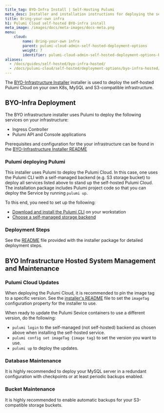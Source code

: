 ```yaml
---
title_tag: BYO-Infra Install | Self-Hosting Pulumi
meta_desc: Installer and installation instructions for deploying the self-hosted Pulumi Cloud on your own K8s, MySQL and S3-compatible infrastructure.
title: Bring-your-own infra
h1: Pulumi Cloud self-hosted BYO-infra install
meta_image: /images/docs/meta-images/docs-meta.png
menu:
    cloud:
        name: Bring-your-own infra
        parent: pulumi-cloud-admin-self-hosted-deployment-options
        weight: 7
        identifier: pulumi-cloud-admin-self-hosted-deployment-options-byo-infra-hosted
aliases:
  - /docs/guides/self-hosted/byo-infra-hosted/
  - /docs/pulumi-cloud/self-hosted/deployment-options/byo-infra-hosted/
---
```


The [BYO-Infrastructure Installer](https://github.com/pulumi/pulumi-self-hosted-installers/tree/master/byo-infra) installer is used to deploy the self-hosted Pulumi Cloud on your own K8s, MySQL and S3-compatible infrastructure.

## BYO-Infra Deployment

The BYO infrastructure installer uses Pulumi to deploy the following services on your infrastructure:

* Ingress Controller
* Pulumi API and Console applications

Prerequisites and configuration for the your infrastructure can be found in the [BYO-Infrastructure Installer README](https://github.com/pulumi/pulumi-self-hosted-installers/tree/master/byo-infra/README.md)

### Pulumi deploying Pulumi

This installer uses Pulumi to deploy the Pulumi Cloud. In this case, one uses the Pulumi CLI with a self-managed backend (e.g. S3 storage bucket) to deploy all services listed above to stand up the self-hosted Pulumi Cloud. The installation package includes Pulumi project code so that you can deploy the Service by running `pulumi up`.

To this end, you need to set up the following:

* [Download and install the Pulumi CLI](/docs/install/) on your workstation
* [Choose a self-managed storage backend](/docs/concepts/state/)

### Deployment Steps

See the [README](https://github.com/pulumi/pulumi-self-hosted-installers/tree/master/byo-infra/README.md) file provided with the installer package for detailed deployment steps.

## BYO Infrastructure Hosted System Management and Maintenance

### Pulumi Cloud Updates

When deploying the Pulumi Cloud, it is recommended to pin the image tag to a specific version. See the [installer's README](https://github.com/pulumi/pulumi-self-hosted-installers/tree/master/byo-infra/README.md) file to set the `imageTag` configuration property for the installer to use.

When ready to update the Pulumi Sevice containers to use a different version, do the following:

* `pulumi login` to the self-managed (not self-hosted) backend as chosen above when installing the self-hosted service.
* `pulumi config set imageTag {image tag}` to set the version you want to use.
* `pulumi up` to deploy the updates.

### Database Maintenance

It is highly recommended to deploy your MySQL server in a redundant configuration with checkpoints or at least periodic backups enabled.

### Bucket Maintenance

It is highly recommended to enable automatic backups for your S3-compatible storage buckets.

